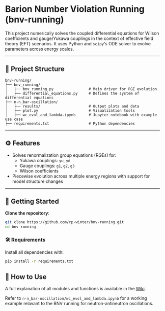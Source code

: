 # Barion Number Violation Running (bnv-running)

This project numerically solves the coupled differential equations for Wilson coefficients and gauge/Yukawa couplings in the context of effective field theory (EFT) scenarios. It uses Python and `scipy`'s ODE solver to evolve parameters across energy scales.

---

## 📁 Project Structure
```
bnv-running/
├── bnv_running/ 
│   ├── bnv_running.py                # Main driver for RGE evolution
│   ├── differential_equations.py     # Defines the system of differential equations
├── n-n_bar-oscillation/
│   ├── results/                      # Output plots and data
│   ├── plot.py                       # Visualization tools
│   ├── wc_evol_and_lambda.ipynb      # Jupyter notebook with example use case
├── requirements.txt                  # Python dependencies

```
---

## ⚙️ Features

- Solves renormalization group equations (RGEs) for:  
  - Yukawa couplings: `yu`, `yd`  
  - Gauge couplings: `g1`, `g2`, `g3`  
  - Wilson coefficients  
- Piecewise evolution across multiple energy regions with support for model structure changes  

---

## 🚀 Getting Started
**Clone the repository**:
   ```bash
   git clone https://github.com/rp-winter/bnv-running.git
   cd bnv-running
   ```

### 🛠️ Requirements

Install all dependencies with:

```bash
pip install -r requirements.txt
```

## 🚀 How to Use

A full explanation of all modules and functions is available in the [Wiki](https://github.com/rp-winter/bnv-running/wiki).


Refer to ```n-n_bar-oscillation/wc_evol_and_lambda.ipynb``` for a working example relavant to the BNV running for neutron-antineutron oscillations.
